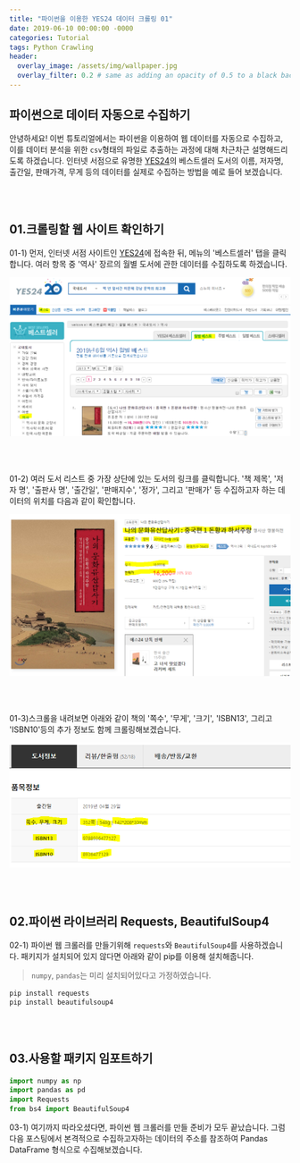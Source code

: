```yaml
---
title: "파이썬을 이용한 YES24 데이터 크롤링 01"
date: 2019-06-10 00:00:00 -0000
categories: Tutorial
tags: Python Crawling
header:
  overlay_image: /assets/img/wallpaper.jpg
  overlay_filter: 0.2 # same as adding an opacity of 0.5 to a black background
---
```


## 파이썬으로 데이터 자동으로 수집하기

안녕하세요! 이번 튜토리얼에서는 파이썬을 이용하여 웹 데이터를 자동으로 수집하고, 이를 데이터 분석을 위한 ```csv```형태의 파일로 추출하는 과정에 대해 차근차근 설명해드리도록 하겠습니다. 인터넷 서점으로 유명한 [YES24](http://www.yes24.com/)의 베스트셀러 도서의 이름, 저자명, 출간일, 판매가격, 무게 등의 데이터를 실제로 수집하는 방법을 예로 들어 보겠습니다.

<br><br>

## 01.크롤링할 웹 사이트 확인하기

01-1) 먼저, 인터넷 서점 사이트인 [YES24](http://www.yes24.com/24/category/bestseller?CategoryNumber=001001010&sumgb=09)에 접속한 뒤, 메뉴의 '베스트셀러' 탭을 클릭합니다. 여러 항목 중 '역사' 장르의 월별 도서에 관한 데이터를 수집하도록 하겠습니다.

![png](/assets/img/post_img/2019-06-10-yes24_crawling_01/img_01.PNG)

<br><br>

01-2) 여러 도서 리스트 중 가장 상단에 있는 도서의 링크를 클릭합니다. '책 제목', '저자 명', '출판사 명', '출간일', '판매지수', '정가', 그리고 '판매가' 등 수집하고자 하는 데이터의 위치를 다음과 같이 확인합니다.

![png](/assets/img/post_img/2019-06-10-yes24_crawling_01/img_02.PNG)

<br><br>

01-3)스크롤을 내려보면 아래와 같이 책의 '쪽수', '무게', '크기', 'ISBN13', 그리고 'ISBN10'등의 추가 정보도 함께 크롤링해보겠습니다.

![png](/assets/img/post_img/2019-06-10-yes24_crawling_01/img_03.PNG)


<br><br>


## 02.파이썬 라이브러리 Requests, BeautifulSoup4

02-1) 파이썬 웹 크롤러를 만들기위해 ```requests```와 ```BeautifulSoup4```를 사용하겠습니다. 패키지가 설치되어 있지 않다면 아래와 같이 pip를 이용해 설치해줍니다.
> ```numpy```, ```pandas```는 미리 설치되어있다고 가정하였습니다.

```
pip install requests
pip install beautifulsoup4
```

<br><br>

## 03.사용할 패키지 임포트하기

```python
import numpy as np
import pandas as pd
import Requests
from bs4 import BeautifulSoup4
```

03-1) 여기까지 따라오셨다면, 파이썬 웹 크롤러를 만들 준비가 모두 끝났습니다. 그럼 다음 포스팅에서 본격적으로 수집하고자하는 데이터의 주소를 참조하여 Pandas DataFrame 형식으로 수집해보겠습니다.
